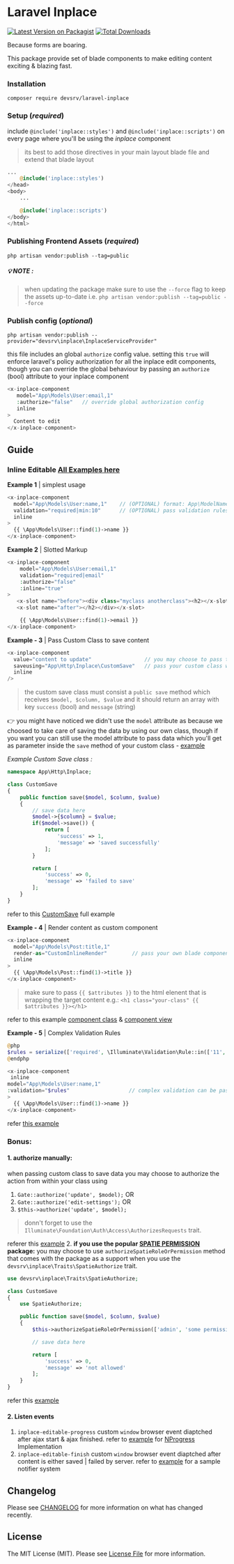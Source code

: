 # Laravel Inplace

[![Latest Version on Packagist](https://img.shields.io/packagist/v/devsrv/laravel-inplace.svg?style=flat-square)](https://packagist.org/packages/devsrv/laravel-inplace)
[![Total Downloads](https://img.shields.io/packagist/dt/devsrv/laravel-inplace.svg?style=flat-square)](https://packagist.org/packages/devsrv/laravel-inplace)

Because forms are boaring.

This package provide set of blade components to make editing content exciting & blazing fast.

### Installation

```shell
composer require devsrv/laravel-inplace
```

### Setup (_required_)

include `@include('inplace::styles')` and `@include('inplace::scripts')` on every page where you'll be using the _inplace_ component

> its best to add those directives in your main layout blade file and extend that blade layout

```php
...
    @include('inplace::styles')
</head>
<body>
    ...

    @include('inplace::scripts')
</body>
</html>
```

### Publishing Frontend Assets (_required_)
```shell
php artisan vendor:publish --tag=public
```

##### 💡 NOTE :
> when updating the package make sure to use the `--force` flag to keep the assets up-to-date i.e. 
`php artisan vendor:publish --tag=public --force`

### Publish config (_optional_)

`php artisan vendor:publish --provider="devsrv\inplace\InplaceServiceProvider"`

this file includes an global `authorize` config value. setting this `true` will enforce laravel's policy authorization for all the inplace edit components, though you can override the global behaviour by passing an `authorize` (bool) attribute to your inplace component

```php
<x-inplace-component
   model="App\Models\User:email,1"
   :authorize="false"	// override global authorization config
   inline
>
  Content to edit
</x-inplace-component>
```

## Guide

### Inline Editable [All Examples here](https://github.com/devsrv/laravel-inplace-example/blob/master/resources/views/welcome.blade.php)

**Example 1** | simplest usage

```php
<x-inplace-component
  model="App\Models\User:name,1"	// (OPTIONAL) format: App\ModelNamespace\Model:column,id
  validation="required|min:10"		// (OPTIONAL) pass validation rules
  inline
>
  {{ \App\Models\User::find(1)->name }}
</x-inplace-component>
```

**Example 2** | Slotted Markup

```php
<x-inplace-component
	model="App\Models\User:email,1"
	validation="required|email"
	:authorize="false"
    :inline="true"
>
   <x-slot name="before"><div class="myclass anotherclass"><h2></x-slot>	// custom markup prepend
   <x-slot name="after"></h2></div></x-slot>								// custom markup append

    {{ \App\Models\User::find(1)->email }}
</x-inplace-component>
```

**Example - 3** | Pass Custom Class to save content

```php
<x-inplace-component
  value="content to update"					// you may choose to pass the content using the value attribute
  saveusing="App\Http\Inplace\CustomSave"	// pass your custom class which takes care of saving the content
  inline
/>
```

> the custom save class must consist a `public save` method which receives `$model, $column, $value` and it should return an array with key `success` (bool) and `message` (string)

👉 you might have noticed we didn't use the `model` attribute as because we choosed to take care of saving the data by using our own class, though if you want you can still use the model attribute to pass data which you'll get as parameter inside the `save` method of your custom class - [example](https://github.com/devsrv/laravel-inplace-example/blob/9f6961485e8c6488e6ffa56c9ebb4e45686937ce/app/Http/Inplace/CustomSave.php#L12)

_Example Custom Save class :_

```php
namespace App\Http\Inplace;

class CustomSave
{
    public function save($model, $column, $value)
    {
        // save data here
        $model->{$column} = $value;
        if($model->save()) {
            return [
                'success' => 1,
                'message' => 'saved successfully'
            ];
        }

        return [
            'success' => 0,
            'message' => 'failed to save'
        ];
    }
}
```

refer to this [CustomSave](https://github.com/devsrv/laravel-inplace-example/blob/master/app/Http/Inplace/CustomSave.php) full example

**Example - 4** | Render content as custom component

```php
<x-inplace-component
  model="App\Models\Post:title,1"
  render-as="CustomInlineRender"		// pass your own blade component which takes care of how content gets rendered
  inline
>
  {{ \App\Models\Post::find(1)->title }}
</x-inplace-component>
```

> make sure to pass `{{ $attributes }}` to the html elenent that is wrapping the target content
> e.g.: `<h1 class="your-class" {{ $attributes }}></h1>`

refer to this example [component class](https://github.com/devsrv/laravel-inplace-example/blob/master/app/View/Components/CustomInlineRender.php) & [component view](https://github.com/devsrv/laravel-inplace-example/blob/master/resources/views/components/custom-inline-render.blade.php)

**Example - 5** | Complex Validation Rules

```php
@php
$rules = serialize(['required', \Illuminate\Validation\Rule::in(['11', '12']), 'min:2']);  // make sure to serialize
@endphp

<x-inplace-component
 inline
model="App\Models\User:name,1"
:validation="$rules"                   // complex validation can be passed by `serialize`
>
  {{ \App\Models\User::find(1)->name }}
</x-inplace-component>
```
refer [this example](https://github.com/devsrv/laravel-inplace-example/blob/3057161a1af84a2f9a9c215157f0e28c9edcb1c4/resources/views/welcome.blade.php#L33)

### Bonus:

#### 1. **authorize manually:** 
when passing custom class to save data you may choose to authorize the action from within your class using
   1. `Gate::authorize('update', $model);` OR
   2. `Gate::authorize('edit-settings');` OR
   3. `$this->authorize('update', $model);`

> donn't forget to use the `Illuminate\Foundation\Auth\Access\AuthorizesRequests` trait.

referer this [example](https://github.com/devsrv/laravel-inplace-example/blob/9f6961485e8c6488e6ffa56c9ebb4e45686937ce/app/Http/Inplace/CustomSave.php#L20) 2. **if you use the popular [SPATIE PERMISSION](https://github.com/spatie/laravel-permission) package:** you may choose to use `authorizeSpatieRoleOrPermission` method that comes with the package as a support when you use the `devsrv\inplace\Traits\SpatieAuthorize` trait.

```php
use devsrv\inplace\Traits\SpatieAuthorize;

class CustomSave
{
    use SpatieAuthorize;

    public function save($model, $column, $value)
    {
    	$this->authorizeSpatieRoleOrPermission(['admin', 'some permission']);

        // save data here

        return [
            'success' => 0,
            'message' => 'not allowed'
        ];
    }
}
```

refer this [example](https://github.com/devsrv/laravel-inplace-example/blob/9f6961485e8c6488e6ffa56c9ebb4e45686937ce/app/Http/Inplace/CustomSave.php#L30)

#### 2. Listen events
1. `inplace-editable-progress` custom `window` browser event diaptched after ajax start & ajax finished. refer to [example](https://github.com/devsrv/laravel-inplace-example/blob/3057161a1af84a2f9a9c215157f0e28c9edcb1c4/resources/views/app.blade.php#L58) for [NProgress](https://github.com/rstacruz/nprogress) Implementation
2. `inplace-editable-finish` custom `window` browser event diaptched after content is either saved | failed by server. refer to [example](https://github.com/devsrv/laravel-inplace-example/blob/3057161a1af84a2f9a9c215157f0e28c9edcb1c4/resources/views/app.blade.php#L49) for a sample notifier system

## Changelog

Please see [CHANGELOG](CHANGELOG.md) for more information on what has changed recently.

## License

The MIT License (MIT). Please see [License File](LICENSE.md) for more information.
